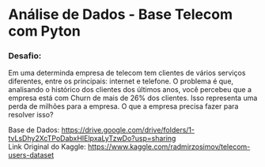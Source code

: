 # Análise de Dados - Base Telecom com Pyton

### Desafio:

Em uma determinda empresa de telecom tem clientes de vários serviços diferentes, entre os principais: internet e telefone.  O problema é que, analisando o histórico dos clientes dos últimos anos, você percebeu que a empresa está com Churn de mais de 26% dos clientes.  Isso representa uma perda de milhões para a empresa.  O que a empresa precisa fazer para resolver isso?

Base de Dados: https://drive.google.com/drive/folders/1-tvLsDhy2XcTPoDabxHIElpxaLyTzwDo?usp=sharing <br>
Link Original do Kaggle: https://www.kaggle.com/radmirzosimov/telecom-users-dataset
